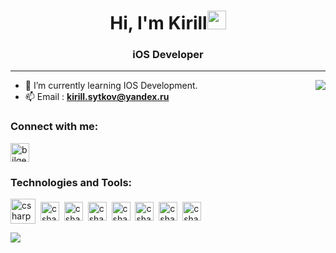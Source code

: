 <h1 align="center">Hi, I'm Kirill<img src="https://user-images.githubusercontent.com/30414956/161528453-4883812b-9653-4dea-82ce-d861bbf28d26.gif" width="30" /></h1>
<h3 align="center">iOS Developer</h3>
<hr></hr>

- 🌱 I’m currently learning IOS Development.<img align="right" src= "https://user-images.githubusercontent.com/30414956/161530265-4fed5300-560e-4493-91a3-75225b1e4b43.gif" />
- 📫 Email :  **kirill.sytkov@yandex.ru**
<h3 align="left">Connect with me:</h3>
<p style="text-align:left">
<a href="https://www.linkedin.com/in/kirill-sytkov-253590233/" target="blank"><img align="center" src="https://velanovascular.com/wp-content/uploads/2020/06/LinkedIn.png" alt="bilgecakar" height="30" width="30" /></a>
</p>
<h3 align="left">Technologies and Tools:</h3>
<p> 
   <img align="center" src="https://user-images.githubusercontent.com/30414956/161543734-3e632a2d-a36a-42db-a473-33e0298f9fcb.png" alt="csharp" height="40" width="40" />&nbsp;
   <img align="center" src="https://user-images.githubusercontent.com/30414956/161544147-446490f1-77f7-4186-bed9-8b43f33e13a3.png" alt="csharp" height="30" width="30"/>&nbsp;
   <img align="center" src="https://user-images.githubusercontent.com/30414956/161543897-2c6467d5-2fca-4d57-a734-dd00d674fd2f.svg" alt="csharp" height="30" width="30" />&nbsp;
  <img align="center" src="https://user-images.githubusercontent.com/30414956/161543500-ec1cd564-3f1c-4ce6-a128-81261b00a32a.svg" alt="csharp" height="30" width="30"/>&nbsp;
   <img align="center" src="https://user-images.githubusercontent.com/30414956/161545243-67ac1402-9bf3-4e0b-a822-dbdde5505ad9.png" alt="csharp" height="30" width="30"/>&nbsp;
  <img align="center" src="https://user-images.githubusercontent.com/30414956/161544019-3bec23ca-1ceb-4a4d-849b-2a619fce8bcb.svg" alt="csharp" height="30" width="30" />&nbsp;
  <img align="center" src="https://user-images.githubusercontent.com/30414956/161545318-6023ce97-449f-4e18-947c-1cd8b8ba4c16.png" alt="csharp" height="30" width="30"/>&nbsp;
  <img align="center" src="https://user-images.githubusercontent.com/30414956/161545330-f749a4fe-9bbd-4e85-9e31-25bce579e8bb.png" alt="csharp" height="30" width="30"/>&nbsp;
</p>
<img src="https://www.codewars.com/users/Kirill.Sytkov/badges/small?theme=dark"/>






